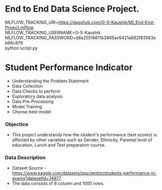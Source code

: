 # End to End Data Science Project.
MLFLOW_TRACKING_URI=https://dagshub.com/G-S-Kaushik/Ml_End-End-Project.mlflow \
MLFLOW_TRACKING_USERNAME=G-S-Kaushik \
MLFLOW_TRACKING_PASSWORD=d8a25516611b3865ac6421a882f83583eb66c878 \
python script.py


# Student Performance Indicator
- Understanding the Problem Statement
- Data Collection
- Data Checks to perform
- Exploratory data analysis
- Data Pre-Processing
- Model Training
- Choose best model

###  Objectice
- This project understands how the student's performance (test scores) is affected by other variables such as Gender, Ethnicity, Parental level of education, Lunch and Test preparation course.


###  Data Description 
- Dataset Source - https://www.kaggle.com/datasets/spscientist/students-performance-in-exams?datasetId=74977
- The data consists of 8 column and 1000 rows.